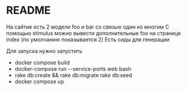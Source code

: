 # README

На сайтие есть 2 модели foo и bar со связью один ко многим
С помощью stimulus можно вывести дополнительные foo на странице index (по умолчанию показывается 2)
Есть сиды для генерации 

Для запуска нужно запустить 
- docker compose build
- docker-compose run --service-ports web bash
- rake db:create && rake db:migrate rake db:seed
- docker compose up